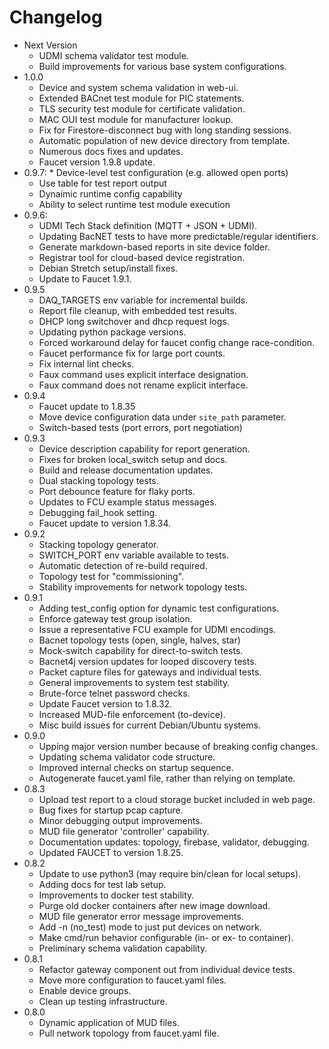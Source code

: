 # Changelog

* Next Version
	* UDMI schema validator test module.
	* Build improvements for various base system configurations.
* 1.0.0
	* Device and system schema validation in web-ui.
	* Extended BACnet test module for PIC statements.
	* TLS security test module for certificate validation.
	* MAC OUI test module for manufacturer lookup.
	* Fix for Firestore-disconnect bug with long standing sessions.
	* Automatic population of new device directory from template.
	* Numerous docs fixes and updates.
	* Faucet version 1.9.8 update.
* 0.9.7:
        * Device-level test configuration (e.g. allowed open ports)
	* Use table for test report output
	* Dynaimic runtime config capability
	* Ability to select runtime test module execution
* 0.9.6:
	* UDMI Tech Stack definition (MQTT + JSON + UDMI).
	* Updating BacNET tests to have more predictable/regular identifiers.
	* Generate markdown-based reports in site device folder.
	* Registrar tool for cloud-based device registration.
	* Debian Stretch setup/install fixes.
	* Update to Faucet 1.9.1.
* 0.9.5
	* DAQ_TARGETS env variable for incremental builds.
	* Report file cleanup, with embedded test results.
	* DHCP long switchover and dhcp request logs.
	* Updating python package versions.
	* Forced workaround delay for faucet config change race-condition.
	* Faucet performance fix for large port counts.
	* Fix internal lint checks.
	* Faux command uses explicit interface designation.
	* Faux command does not rename explicit interface.
* 0.9.4
	* Faucet update to 1.8.35
	* Move device configuration data under `site_path` parameter.
	* Switch-based tests (port errors, port negotiation)
* 0.9.3
	* Device description capability for report generation.
	* Fixes for broken local_switch setup and docs.
	* Build and release documentation updates.
	* Dual stacking topology tests.
	* Port debounce feature for flaky ports.
	* Updates to FCU example status messages.
	* Debugging fail_hook setting.
	* Faucet update to version 1.8.34.
* 0.9.2
	* Stacking topology generator.
	* SWITCH_PORT env variable available to tests.
	* Automatic detection of re-build required.
	* Topology test for "commissioning".
	* Stability improvements for network topology tests.
* 0.9.1
	* Adding test_config option for dynamic test configurations.
	* Enforce gateway test group isolation.
	* Issue a representative FCU example for UDMI encodings.
	* Bacnet topology tests (open, single, halves, star)
	* Mock-switch capability for direct-to-switch tests.
	* Bacnet4j version updates for looped discovery tests.
	* Packet capture files for gateways and individual tests.
	* General improvements to system test stability.
	* Brute-force telnet password checks.
	* Update Faucet version to 1.8.32.
	* Increased MUD-file enforcement (to-device).
	* Misc build issues for current Debian/Ubuntu systems.
* 0.9.0
	* Upping major version number because of breaking config changes.
	* Updating schema validator code structure.
	* Improved internal checks on startup sequence.
	* Autogenerate faucet.yaml file, rather than relying on template.
* 0.8.3
	* Upload test report to a cloud storage bucket included in web page.
	* Bug fixes for startup pcap capture.
	* Minor debugging output improvements.
	* MUD file generator 'controller' capability.
	* Documentation updates: topology, firebase, validator, debugging.
	* Updated FAUCET to version 1.8.25.
* 0.8.2
	* Update to use python3 (may require bin/clean for local setups).
	* Adding docs for test lab setup.
	* Improvements to docker test stability.
	* Purge old docker containers after new image download.
	* MUD file generator error message improvements.
	* Add -n (no_test) mode to just put devices on network.
	* Make cmd/run behavior configurable (in- or ex- to container).
	* Preliminary schema validation capability.
* 0.8.1
	* Refactor gateway component out from individual device tests.
	* Move more configuration to faucet.yaml files.
	* Enable device groups.
	* Clean up testing infrastructure.
* 0.8.0
	* Dynamic application of MUD files.
	* Pull network topology from faucet.yaml file.
